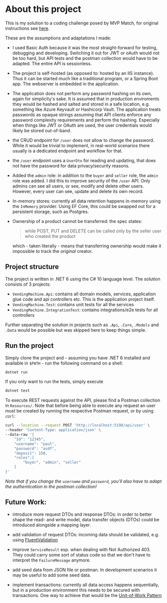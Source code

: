 # About this project

This is my solution to a coding challenge posed by MVP Match, for original instructions see [here](https://mvpmatch.notion.site/Backend-1-9a5476e6cb7848ec9f620ce8a64c0d06). 

These are the assumptions and adaptations I made:

- I used Basic Auth because it was the most straight-forward for testing, debugging and developing. Switching it out for JWT or oAuth would not be too hard, but API tests and the postman collection would have to be adapted. The entire API is sessionless. 
- The project is self-hosted (as opposed to: hosted by an IIS instance). Thus it can be started much like a traditional program, or a Spring Boot app. The webserver is embedded in the application.
- The application does not perform any password hashing on its own, again for simplicity's sake. It is assumed that in production enviroments they would be hashed and salted and stored in a safe location, e.g. something like Azure Keyvault or Hashicorp Vault. The application treats passwords as opaque strings assuming that API clients enforce any password complexity requirements and perform the hashing. Especially when things like JWT or OAuth are used, the user credentials would likely be stored out-of-band.
- the CRUD endpoint for `/user` does not allow to change the password. While it would be trivial to implement, in real-world scenarios there usually is a dedicated endpoint and workflow for that.
- the `/user` endpoint uses a `UserDto` for reading and updating, that does not have the password for data privacy/security reasons.
- Added the `admin` role: in addition to the `buyer` and `seller` role, the `admin` role was added. I did this to improve security of the `/user` API. Only admins can see all users, or see, modify and delete other users. However, every user can see, update and delete its own record.
- In-memory stores: currently all data retention happens in-memory using the `InMemory` provider. Using EF Core, this could be swapped out for a persistent storage, such as Postgres.
- Ownership of a product cannot be transferred: the spec states:
  > while POST, PUT and DELETE can be called only by the seller user who created the product
  
  which - taken literally - means that transferring ownership would make it impossible to track the _original_ creator.



## Project structure
The project is written in .NET 6 using the C# 10 language level. The solution consists of 3 projects:
- `VendingMachine.Api`: contains all domain models, services, application glue code and api controllers etc. This is the application project itself.
- `VendingMachine.Test`: contains unit tests for all the services
- `VendingMachine.IntegrationTest`: contains integrations/e2e tests for all controllers

Further separating the solution in projects such as `.Api`, `.Core`, `.Models` and `.Data` would be possible but was skipped here to keep things simple.

## Run the project
Simply clone the project and - assuming you have .NET 6 installed and available in `$PATH` - run the following command on a shell:
```bash
dotnet run
```
If you only want to run the tests, simply execute
```bash
dotnet test
```
To execute REST requests against the API, please find a Postman collection in `Resources/`. Note that before being able to execute any request an user must be created by running the respective Postman request, or by using `cUrl`:
```bash
curl --location --request POST 'http://localhost:5198/api/user' \
--header 'Content-Type: application/json' \
--data-raw '{
    "Id": "12345",
    "username": "paul",
    "password": "asdf",
    "deposit": 150,
    "roles":[
        "buyer", "admin", "seller"
    ]
}'
```
_Note that if you change the `username` and `password`, you'll also have to adapt the authentication in the postman collection!_
## Future Work:

- introduce more request DTOs and response DTOs: in order to better shape the read- and write model, data transfer objects (DTOs) could be introduced alongside a mapping layer.
- add validation of request DTOs: incoming data should be validated, e.g. using [FluentValidation](https://docs.fluentvalidation.net/en/latest/)
- improve `ServiceResult` esp. when dealing with Not Authorized 403. They could carry some sort of status code so that we don't have to interpret the `FailureMessage` anymore.
- add seed data from JSON file or postman. In development scenarios it may be useful to add some seed data.

- implement transactions: currently all data access happens sequentially, but in a production environment this needs to be secured with transactions. One way to achieve that would be the [Unit-of-Work Pattern](https://dotnettutorials.net/lesson/unit-of-work-csharp-mvc/)